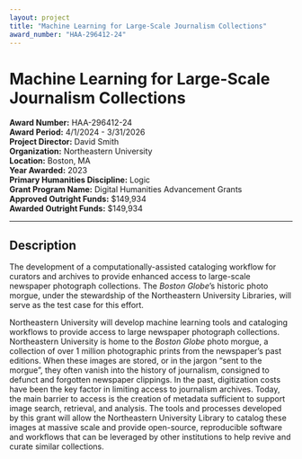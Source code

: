 ```yaml
---
layout: project
title: "Machine Learning for Large-Scale Journalism Collections"
award_number: "HAA-296412-24"
---
```



# Machine Learning for Large-Scale Journalism Collections

**Award Number:** HAA-296412-24  
**Award Period:** 4/1/2024 - 3/31/2026  
**Project Director:** David  Smith  
**Organization:** Northeastern University  
**Location:** Boston, MA  
**Year Awarded:** 2023  
**Primary Humanities Discipline:** Logic  
**Grant Program Name:** Digital Humanities Advancement Grants  
**Approved Outright Funds:** $149,934  
**Awarded Outright Funds:** $149,934  

---

## Description

<p>The development of a computationally-assisted cataloging workflow for curators and archives to provide enhanced access to large-scale newspaper photograph collections. The <em>Boston Globe</em>’s historic photo morgue, under the stewardship of the Northeastern University Libraries, will serve as the test case for this effort.</p>
<p>Northeastern University will develop machine learning tools and cataloging workflows to provide access to large newspaper photograph collections. Northeastern University is home to the <em>Boston Globe</em> photo morgue, a collection of over 1 million photographic prints from the newspaper’s past editions. When these images are stored, or in the jargon “sent to the morgue”, they often vanish into the history of journalism, consigned to defunct and forgotten newspaper clippings. In the past, digitization costs have been the key factor in limiting access to journalism archives. Today, the main barrier to access is the creation of metadata sufficient to support image search, retrieval, and analysis. The tools and processes developed by this grant will allow the Northeastern University Library to catalog these images at massive scale and provide open-source, reproducible software and workflows that can be leveraged by other institutions to help revive and curate similar collections.</p>
